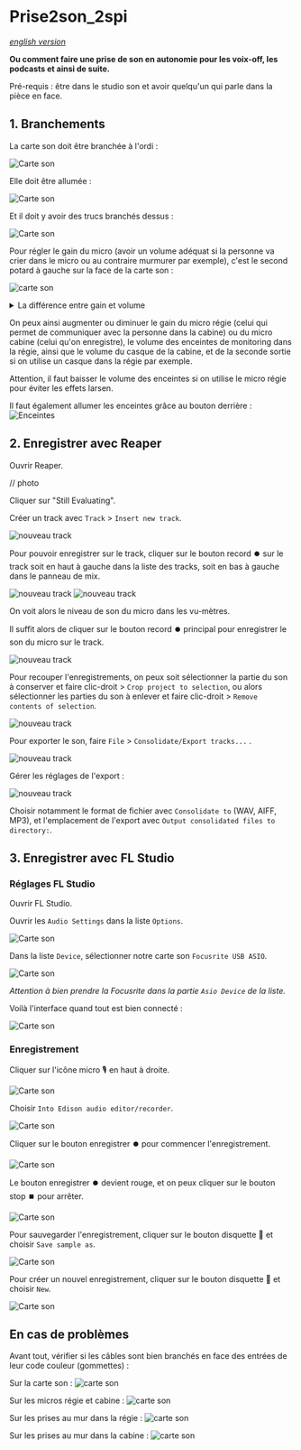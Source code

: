# Prise2son_2spi

*[english version](https://github.com/LucieMrc/SoundRecording_sp33d)*

**Ou comment faire une prise de son en autonomie pour les voix-off, les podcasts et ainsi de suite.**

Pré-requis : être dans le studio son et avoir quelqu'un qui parle dans la pièce en face. 

## 1. Branchements

La carte son doit être branchée à l'ordi :

![Carte son](./images/img1.jpg)

Elle doit être allumée :

![Carte son](./images/img2.jpg)

Et il doit y avoir des trucs branchés dessus : 

![Carte son](./images/img3.jpg)

Pour régler le gain du micro (avoir un volume adéquat si la personne va crier dans le micro ou au contraire murmurer par exemple), c'est le second potard à gauche sur la face de la carte son :

![carte son](./images/entree_focusrite.png)

<details><summary> La différence entre gain et volume</summary>
Le gain c'est l'amplitude du signal d'entrée (à quel point le micro capte le son), tandis que le volume c'est l'amplitude du signal de sortie (à quel point les enceintes font du bruit).
</details>

On peux ainsi augmenter ou diminuer le gain du micro régie (celui qui permet de communiquer avec la personne dans la cabine) ou du micro cabine (celui qu'on enregistre), le volume des enceintes de monitoring dans la régie, ainsi que le volume du casque de la cabine, et de la seconde sortie si on utilise un casque dans la régie par exemple.

Attention, il faut baisser le volume des enceintes si on utilise le micro régie pour éviter les effets larsen.

Il faut également allumer les enceintes grâce au bouton derrière :
![Enceintes](./images/img4.jpg)

## 2. Enregistrer avec Reaper

Ouvrir Reaper.

// photo

Cliquer sur "Still Evaluating".

Créer un track avec `Track` > `Insert new track`.

![nouveau track](./images/screen1.png)

Pour pouvoir enregistrer sur le track, cliquer sur le bouton record ⏺️ sur le track soit en haut à gauche dans la liste des tracks, soit en bas à gauche dans le panneau de mix.

![nouveau track](./images/screen2.png)
![nouveau track](./images/screen3.png)

On voit alors le niveau de son du micro dans les vu-mètres.

Il suffit alors de cliquer sur le bouton record ⏺️ principal pour enregistrer le son du micro sur le track.

![nouveau track](./images/screen4.png)

Pour recouper l'enregistrements, on peux soit sélectionner la partie du son à conserver et faire clic-droit > `Crop project to selection`, ou alors sélectionner les parties du son à enlever et faire clic-droit > `Remove contents of selection`.

![nouveau track](./images/screen5.png)

Pour exporter le son, faire `File` > `Consolidate/Export tracks...` .

![nouveau track](./images/screen6.png)

Gérer les réglages de l'export :

![nouveau track](./images/screen7.png)

Choisir notamment le format de fichier avec `Consolidate to` (WAV, AIFF, MP3), et l'emplacement de l'export avec `Output consolidated files to directory:`.

## 3. Enregistrer avec FL Studio

### Réglages FL Studio

Ouvrir FL Studio.

Ouvrir les `Audio Settings` dans la liste `Options`.

![Carte son](./images/capture2.png)

Dans la liste `Device`, sélectionner notre carte son `Focusrite USB ASIO`.

![Carte son](./images/capture3.png)

*Attention à bien prendre la Focusrite dans la partie `Asio Device` de la liste.*

Voilà l'interface quand tout est bien connecté :

![Carte son](./images/capture4.png)

### Enregistrement

Cliquer sur l'icône micro 🎙️ en haut à droite.

![Carte son](./images/capture1.png)

Choisir `Into Edison audio editor/recorder`.

![Carte son](./images/capture5.png)

Cliquer sur le bouton enregistrer ⏺️ pour commencer l'enregistrement.

![Carte son](./images/capture6.png)

Le bouton enregistrer ⏺️ devient rouge, et on peux cliquer sur le bouton stop ⏹️ pour arrêter.

![Carte son](./images/capture7.png)

Pour sauvegarder l'enregistrement, cliquer sur le bouton disquette 💾 et choisir `Save sample as`.

![Carte son](./images/capture9.png)

Pour créer un nouvel enregistrement, cliquer sur le bouton disquette 💾 et choisir `New`.

![Carte son](./images/capture8.png)


## En cas de problèmes

Avant tout, vérifier si les câbles sont bien branchés en face des entrées de leur code couleur (gommettes) :

Sur la carte son :
![carte son](./images/entree_focusrite.png)

Sur les micros régie et cabine :
![carte son](./images/gommettes_mics.png)

Sur les prises au mur dans la régie :
![carte son](./images/gomettes_regie.png)

Sur les prises au mur dans la cabine :
![carte son](./images/gomettes_cabine.png)
